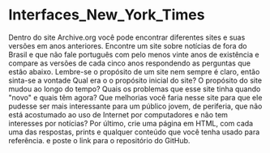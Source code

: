 # Interfaces_New_York_Times
Dentro do site Archive.org você pode encontrar diferentes sites e suas versões em anos anteriores.  Encontre um site sobre notícias de fora do Brasil e que não fale português com pelo menos vinte anos de existência e compare as versões de cada cinco anos respondendo as perguntas que estão abaixo. Lembre-se o propósito de um site nem sempre é claro, então sinta-se a vontade    Qual era o o propósito inicial do site?  O propósito do site mudou ao longo do tempo?  Quais os problemas que esse site tinha quando "novo" e quais têm agora?  Que melhorias você faria nesse site para que ele pudesse ser mais interessante para um público jovem, de periferia, que não está acostumado ao uso de Internet por computadores e não tem interesses por notícias?  Por último, crie uma página em HTML, com cada uma das respostas, prints e qualquer conteúdo que você tenha usado para referência. e poste o link para o repositório do GitHub.
